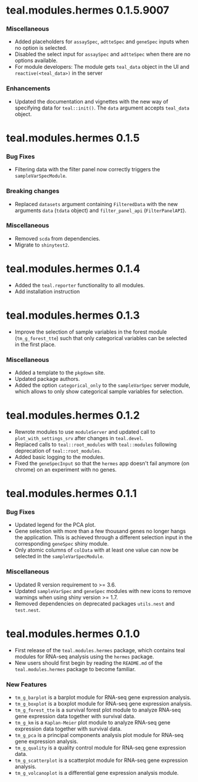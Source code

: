 # teal.modules.hermes 0.1.5.9007

### Miscellaneous
* Added placeholders for `assaySpec`, `adtteSpec` and `geneSpec` inputs when no option is selected.
* Disabled the select input for `assaySpec` and `adtteSpec` when there are no options available.
* For module developers: The module gets `teal_data` object in the UI and `reactive(<teal_data>)` in the server

### Enhancements

* Updated the documentation and vignettes with the new way of specifying data for `teal::init()`. The `data` argument accepts `teal_data` object.

# teal.modules.hermes 0.1.5

### Bug Fixes
* Filtering data with the filter panel now correctly triggers the `sampleVarSpecModule`.

### Breaking changes
* Replaced `datasets` argument containing `FilteredData` with the new arguments `data` (`tdata` object) and `filter_panel_api` (`FilterPanelAPI`).

### Miscellaneous
* Removed `scda` from dependencies.
* Migrate to `shinytest2`.

# teal.modules.hermes 0.1.4

* Added the `teal.reporter` functionality to all modules.
* Add installation instruction

# teal.modules.hermes 0.1.3

* Improve the selection of sample variables in the forest module (`tm_g_forest_tte`) such that only categorical variables can be selected in the first place.

### Miscellaneous
* Added a template to the `pkgdown` site.
* Updated package authors.
* Added the option `categorical_only` to the `sampleVarSpec` server module, which allows to only show categorical sample variables for selection.

# teal.modules.hermes 0.1.2

* Rewrote modules to use `moduleServer` and updated call to `plot_with_settings_srv` after changes in `teal.devel`.
* Replaced calls to `teal::root_modules` with `teal::modules` following deprecation of `teal::root_modules`.
* Added basic logging to the modules.
* Fixed the `geneSpecInput` so that the `hermes` app doesn't fail anymore (on chrome) on an experiment with no genes.

# teal.modules.hermes 0.1.1

### Bug Fixes
* Updated legend for the PCA plot.
* Gene selection with more than a few thousand genes no longer hangs the application. This is achieved through a different selection input in the corresponding `geneSpec` shiny module.
* Only atomic columns of `colData` with at least one value can now be selected in the `sampleVarSpecModule`.

### Miscellaneous
* Updated R version requirement to >= 3.6.
* Updated `sampleVarSpec` and `geneSpec` modules with new icons to remove warnings when using shiny version >= 1.7.
* Removed dependencies on deprecated packages `utils.nest` and `test.nest`.

# teal.modules.hermes 0.1.0
* First release of the `teal.modules.hermes` package, which contains teal modules for RNA-seq analysis using the `hermes` package.
* New users should first begin by reading the `README.md` of the `teal.modules.hermes` package to become familiar.

### New Features
* `tm_g_barplot` is a barplot module for RNA-seq gene expression analysis.
* `tm_g_boxplot` is a boxplot module for RNA-seq gene expression analysis.
* `tm_g_forest_tte` is a survival forest plot module to analyze RNA-seq gene expression data together with survival data.
* `tm_g_km` is a `Kaplan-Meier` plot module to analyze RNA-seq gene expression data together with survival data.
* `tm_g_pca` is a principal components analysis plot module for RNA-seq gene expression analysis.
* `tm_g_quality` is a quality control module for RNA-seq gene expression data.
* `tm_g_scatterplot` is a scatterplot module for RNA-seq gene expression analysis.
* `tm_g_volcanoplot` is a differential gene expression analysis module.
